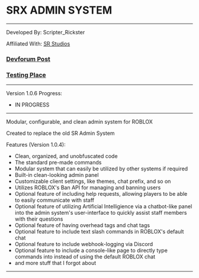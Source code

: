 # SRX ADMIN SYSTEM

--------------------------------------------------------

Developed By: Scripter_Rickster

Affiliated With: [SR Studios](https://discord.gg/neTcS23xh7)

### [Devforum Post](https://devforum.roblox.com/t/srx-admin-system-a-modular-unobfuscated-simple-admin-system/3912026)

### [Testing Place](https://www.roblox.com/games/92025455885161/SRX-Admin-System)
--------------------------------------------------------
Version 1.0.6 Progress:
- IN PROGRESS
--------------------------------------------------------

Modular, configurable, and clean admin system for ROBLOX

Created to replace the old SR Admin System

Features (Version 1.0.4):
- Clean, organized, and unobfuscated code
- The standard pre-made commands
- Modular system that can easily be utilized by other systems if required
- Built-in clean-looking admin panel
- Customizable client settings, like themes, chat prefix, and so on
- Utilizes ROBLOX's Ban API for managing and banning users
- Optional feature of including help requests, allowing players to be able to easily communicate with staff
- Optional feature of utilizing Artificial Intelligience via a chatbot-like panel into the admin system's user-interface to quickly assist staff members with their questions
- Optional feature of having overhead tags and chat tags
- Optional feature to include text slash commands in ROBLOX's default chat
- Optional feature to include webhook-logging via Discord
- Optional feature to include a console-like page to directly type commands into instead of using the default ROBLOX chat
- and more stuff that I forgot about
--------------------------------------------------------




